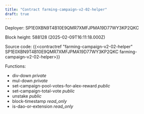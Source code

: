 ```yaml
---
title: "Contract farming-campaign-v2-02-helper"
draft: true
---
```

Deployer: SP1E0XBN9T4B10E9QMR7XMFJPMA19D77WY3KP2QKC


 



Block height: 588128 (2025-02-09T16:11:18.000Z)

Source code: {{<contractref "farming-campaign-v2-02-helper" SP1E0XBN9T4B10E9QMR7XMFJPMA19D77WY3KP2QKC farming-campaign-v2-02-helper>}}

Functions:

* div-down _private_
* mul-down _private_
* set-campaign-pool-votes-for-alex-reward _public_
* set-campaign-total-vote _public_
* unstake _public_
* block-timestamp _read_only_
* is-dao-or-extension _read_only_

